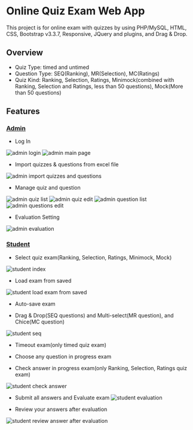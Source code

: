 # Online Quiz Exam Web App

This project is for online exam with quizzes by using PHP/MySQL, HTML, CSS, Bootstrap v3.3.7, Responsive, JQuery and plugins, and Drag & Drop.

## Overview

- Quiz Type: timed and untimed
- Question Type: SEQ(Ranking), MR(Selection), MC(Ratings)
- Quiz Kind: Ranking, Selection, Ratings, Minimock(combined with Ranking, Selection and Ratings, less than 50 questions), Mock(More than 50 questions)

## Features

### [Admin](http://quiz-app.groundforcetrucking.com/admin "Demo admin link")

- Log In

![](screenshots/screenshot_admin_login.png "admin login")
![](screenshots/screenshot_admin.png "admin main page")

- Import quizzes & questions from excel file

![](screenshots/screenshot_admin_import.png "admin import quizzes and questions")

- Manage quiz and question

![](screenshots/screenshot_admin_quiz_list.png "admin quiz list")
![](screenshots/screenshot_admin_quiz_edit.png "admin quiz edit")
![](screenshots/screenshot_admin_question_list.png "admin question list")
![](screenshots/screenshot_admin_question_edit.png "admin questions edit")

- Evaluation Setting

![](screenshots/screenshot_admin_eval.png "admin evaluation")

### [Student](http://quiz-app.groundforcetrucking.com/ "Demo student link")

- Select quiz exam(Ranking, Selection, Ratings, Minimock, Mock)

![](screenshots/screenshot_student.png "student index")

- Load exam from saved

![](screenshots/screenshot_student_load_exam.png "student load exam from saved")

- Auto-save exam

- Drag & Drop(SEQ questions) and Multi-select(MR question), and Chice(MC question)

![](screenshots/screenshot_student_seq.png "student seq")

- Timeout exam(only timed quiz exam)

- Choose any question in progress exam

- Check answer in progress exam(only Ranking, Selection, Ratings quiz exam)

![](screenshots/screenshot_student_check_answer.png "student check answer")

- Submit all answers and Evaluate exam
![](screenshots/screenshot_student_evaluation.png "student evaluation")

- Review your answers after evaluation

![](screenshots/screenshot_student_review.png "student review answer after evaluation")